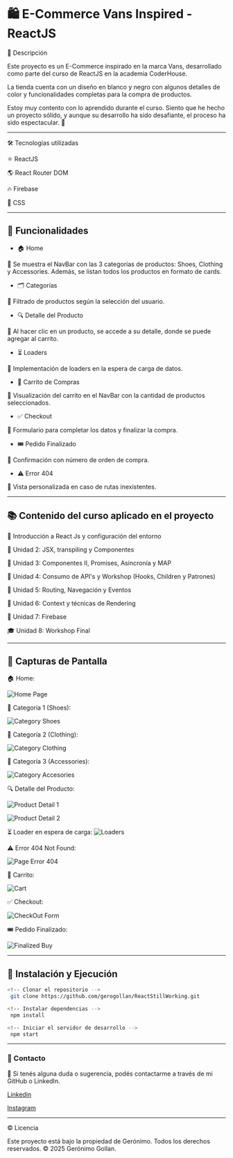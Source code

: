 # 🛍️ E-Commerce Vans Inspired - ReactJS

📌 Descripción

Este proyecto es un E-Commerce inspirado en la marca Vans, desarrollado como parte del curso de ReactJS en la academia CoderHouse.

La tienda cuenta con un diseño en blanco y negro con algunos detalles de color y funcionalidades completas para la compra de productos.

Estoy muy contento con lo aprendido durante el curso. Siento que he hecho un proyecto sólido, y aunque su desarrollo ha sido desafiante, el proceso ha sido espectacular. 🚀

<hr>
🛠️ Tecnologías utilizadas


⚛️ ReactJS

🌎 React Router DOM

🔥 Firebase

🎨 CSS 

<hr>

## 🎯 Funcionalidades

- 🏠 Home

📌 Se muestra el NavBar con las 3 categorías de productos: Shoes, Clothing y Accessories. Además, se listan todos los productos en formato de cards.

- 🗂️ Categorías

📌 Filtrado de productos según la selección del usuario.

- 🔍 Detalle del Producto

📌 Al hacer clic en un producto, se accede a su detalle, donde se puede agregar al carrito.

- ⏳ Loaders

📌 Implementación de loaders en la espera de carga de datos.

- 🛒 Carrito de Compras

📌 Visualización del carrito en el NavBar con la cantidad de productos seleccionados.

- ✅ Checkout

📌 Formulario para completar los datos y finalizar la compra.

- 🎟️ Pedido Finalizado

📌 Confirmación con número de orden de compra.

- ⚠️ Error 404

📌 Vista personalizada en caso de rutas inexistentes.

<hr>

## 📚 Contenido del curso aplicado en el proyecto

📌 Introducción a React Js y configuración del entorno

📖 Unidad 2: JSX, transpiling y Componentes

📖 Unidad 3: Componentes II, Promises, Asincronía y MAP

📖 Unidad 4: Consumo de API's y Workshop (Hooks, Children y Patrones)

📖 Unidad 5: Routing, Navegación y Eventos

📖 Unidad 6: Context y técnicas de Rendering

📖 Unidad 7: Firebase

🎓 Unidad 8: Workshop Final

<hr>

## 📸 Capturas de Pantalla

🏠 Home:

![Home Page](https://i.imgur.com/1pnX1Gb.png)

👟 Categoría 1 (Shoes):

![Category Shoes](https://i.imgur.com/qp7gX6O.png)

👕 Categoría 2 (Clothing):

![Category Clothing](https://i.imgur.com/clDO8HB.png)

🎒 Categoría 3 (Accessories):

![Category Accesories](https://i.imgur.com/2Rkq6IZ.png)

🔍 Detalle del Producto:

![Product Detail 1](https://i.imgur.com/lZPr15o.png)

![Product Detail 2](https://i.imgur.com/NUIz80p.png)

⏳ Loader en espera de carga:
![Loaders](https://i.imgur.com/BTsp8FO.png)

⚠️ Error 404 Not Found:

![Page Error 404](https://i.imgur.com/OfVEz8y.png)

🛒 Carrito:

![Cart](https://i.imgur.com/Xp64hr8.png)

✅ Checkout:

![CheckOut Form](https://i.imgur.com/P8jOhT4.png)

🎟️ Pedido Finalizado:

![Finalized Buy](https://i.imgur.com/tV3min8.png)


<hr>

## 🚀 Instalación y Ejecución

```bash
<!-- Clonar el repositorio -->
 git clone https://github.com/gerogollan/ReactStillWorking.git

<!-- Instalar dependencias -->
 npm install

<!-- Iniciar el servidor de desarrollo -->
 npm start
```

<hr>

### 📩 Contacto

📌 Si tenés alguna duda o sugerencia, podés contactarme a través de mi GitHub o LinkedIn.

[Linkedin](www.linkedin.com/in/gerogollan)

[Instagram](https://www.instagram.com/gerogollan)


<hr>

© Licencia

Este proyecto está bajo la propiedad de Gerónimo. Todos los derechos reservados. © 2025 Gerónimo Gollan.

